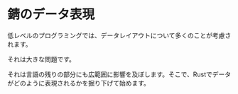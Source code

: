 # <!--Data Representation in Rust--> 錆のデータ表現

<!--Low-level programming cares a lot about data layout.-->
低レベルのプログラミングでは、データレイアウトについて多くのことが考慮されます。
<!--It's a big deal.-->
それは大きな問題です。
<!--It also pervasively influences the rest of the language, so we're going to start by digging into how data is represented in Rust.-->
それは言語の残りの部分にも広範囲に影響を及ぼします。そこで、Rustでデータがどのように表現されるかを掘り下げて始めます。
